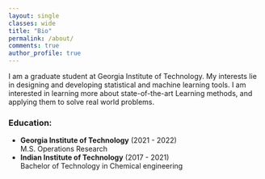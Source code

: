 ```yaml
---
layout: single
classes: wide
title: "Bio"
permalink: /about/
comments: true
author_profile: true
---
```



I am a graduate student at Georgia Institute of Technology. My interests lie in designing and developing statistical and machine learning tools. I am interested in learning more about state-of-the-art Learning methods, and applying them to solve real world problems.


### Education:
- **Georgia Institute of Technology** (2021 - 2022)   
  M.S. Operations Research
- **Indian Institute of Technology** (2017 - 2021)   
  Bachelor of Technology in Chemical engineering

